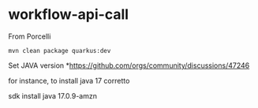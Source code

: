 # workflow-api-call
From Porcelli

```shell
mvn clean package quarkus:dev
```

Set JAVA version
*https://github.com/orgs/community/discussions/47246

for instance, to install java 17 corretto

sdk install java 17.0.9-amzn